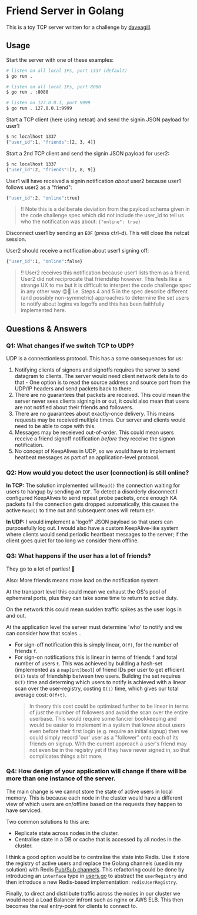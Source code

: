 # Friend Server in Golang

This is a toy TCP server written for a challenge by [daveagill](https://github.com/daveagill).

## Usage
Start the server with one of these examples:

```bash
# listen on all local IPs, port 1337 (default)
$ go run .
```
```bash
# listen on all local IPs, port 8080
$ go run . :8080
```
```bash
# listen on 127.0.0.1, port 9999
$ go run . 127.0.0.1:9999
```


Start a TCP client (here using netcat) and send the signin JSON payload for user1:
```bash
$ nc localhost 1337
{"user_id":1, "friends":[2, 3, 4]}
```

Start a 2nd TCP client and send the signin JSON payload for user2:
```bash
$ nc localhost 1337
{"user_id":2, "friends":[7, 8, 9]}
```

User1 will have received a signin notification _about_ user2 because user1 follows user2 as a "friend":
```bash
{"user_id":2, "online":true}
```

> ‼️ Note this is a deliberate deviation from the payload schema given in the code challenge spec which did not include the user_id to tell us who the notification was about: `{"online": true}`

Disconnect user1 by sending an `EOF` (press ctrl-d). This will close the netcat session.

User2 should receive a notification about user1 signing off:
```bash
{"user_id":1, "online":false}
```
> ‼️ User2 receives this notification because user1 lists them as a friend. User2 did not reciprocate that friendship however. This feels like a strange UX to me but it is difficult to interpret the code challenge spec in any other way 🙃🤷
> I.e. Steps 4 and 5 in the spec describe different (and possibly non-symmetric) approaches to determine the set users to notify about logins vs logoffs and this has been faithfully implemented here.


## Questions & Answers

### __Q1:__ What changes if we switch TCP to UDP?

UDP is a connectionless protocol. This has a some consequences for us:
1. Notifying clients of signons and signoffs requires the server to send datagram to clients. The server would need client network details to do that - One option is to read the source address and source port from the UDP/IP headers and send packets back to there.
2. There are no guarantees that packets are received. This could mean the server never sees clients signing in or out, it could also mean that users are not notified about their friends and followers.
3. There are no guarantees about exactly-once delivery. This means requests may be received multiple times. Our server and clients would need to be able to cope with this.
4. Messages may be receieved out-of-order. This could mean users receive a friend signoff notification _before_ they receive the signon notification.
5. No concept of KeepAlives in UDP, so we would have to implement heatbeat messages as part of an application-level protocol.

### __Q2:__ How would you detect the user (connection) is still online?

__In TCP:__ The solution implemented will `Read()` the connection waiting for users to hangup by sending an `EOF`. To detect a disorderly disconnect I configured KeepAlives to send repeat probe packets, once enough KA packets fail the connection gets dropped automatically, this causes the active `Read()` to time out and subsequent ones will return `EOF`.

__In UDP:__ I would implement a 'logoff' JSON payload so that users can purposefully log out. I would also have a custom KeepAlive-like system where clients would send periodic heartbeat messages to the server; if the client goes quiet for too long we consider them offline.

### __Q3:__ What happens if the user has a lot of friends?

They go to a lot of parties! 🤘

Also: More friends means more load on the notification system.

At the transport level this could mean we exhaust the OS's pool of ephemeral ports, plus they can take some time to return to active duty.

On the network this could mean sudden traffic spikes as the user logs in and out.

At the application level the server must determine 'who' to notify and we can consider how that scales...

* For sign-off notification this is simply linear, `O(f)`, for the number of friends `f`.
* For sign-on notifications this is linear in terms of friends `f` and total number of users `t`. This was achieved by building a hash-set (implemented as a `map[int]bool`) of friend IDs per user to get efficient `O(1)` tests of friendship between two users. Building the set requires `O(f)` time and determing which users to notify is achieved with a linear scan over the user-registry, costing `O(t)` time, which gives our total average cost: `O(f+t)`.
    > In theory this cost could be optimised further to be linear in terms of _just_ the number of followers and avoid the scan over the entire userbase.
    > This would require some fancier bookkeeping and would be easier to implement in a system that knew about users even before their first login (e.g. require an initial signup) then we could simply record 'our' user as a "follower" onto each of its friends on signup.
    >With the current approach a user's friend may not even be in the registry yet if they have never signed in, so that complicates things a bit more.

### __Q4:__ How design of your application will change if there will be more than one instance of the server.

The main change is we cannot store the state of active users in local memory. This is because each node in the cluster would have a different view of which users are on/offline based on the requests they happen to have serviced.

Two common solutions to this are:
* Replicate state across nodes in the cluster.
* Centralise state in a DB or cache that is accessed by all nodes in the cluster.

I think a good option would be to centralise the state into Redis. Use it store the registry of active users and replace the Golang channels (used in my solution) with Redis [Pub/Sub channels](https://redis.io/topics/pubsub). This refactoring could be done by introducing an `interface` type in [users.go](users.go) to abstract the `userRegistry` and then introduce a new Redis-based implementation: `redisUserRegistry`.

Finally, to direct and distribute traffic across the nodes in our cluster we would need a Load Balancer infront such as nginx or AWS ELB. This then becomes the real entry-point for clients to connect to.
